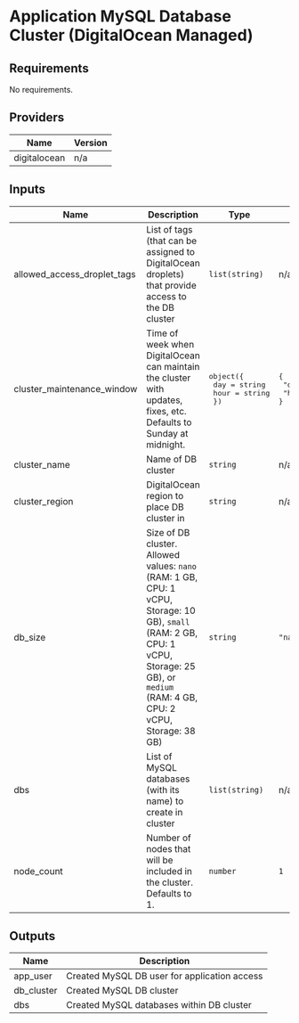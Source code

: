 # Application MySQL Database Cluster (DigitalOcean Managed)

## Requirements

No requirements.

## Providers

| Name | Version |
|------|---------|
| digitalocean | n/a |

## Inputs

| Name | Description | Type | Default | Required |
|------|-------------|------|---------|:--------:|
| allowed\_access\_droplet\_tags | List of tags (that can be assigned to DigitalOcean droplets) that provide access to the DB cluster | `list(string)` | n/a | yes |
| cluster\_maintenance\_window | Time of week when DigitalOcean can maintain the cluster with updates, fixes, etc. Defaults to Sunday at midnight. | <pre>object({<br>    day  = string<br>    hour = string<br>  })</pre> | <pre>{<br>  "day": "sunday",<br>  "hour": "00:00:00"<br>}</pre> | no |
| cluster\_name | Name of DB cluster | `string` | n/a | yes |
| cluster\_region | DigitalOcean region to place DB cluster in | `string` | n/a | yes |
| db\_size | Size of DB cluster. Allowed values: `nano` (RAM: 1 GB, CPU: 1 vCPU, Storage: 10 GB), `small` (RAM: 2 GB, CPU: 1 vCPU, Storage: 25 GB), or `medium` (RAM: 4 GB, CPU: 2 vCPU, Storage: 38 GB) | `string` | `"nano"` | no |
| dbs | List of MySQL databases (with its name) to create in cluster | `list(string)` | n/a | yes |
| node\_count | Number of nodes that will be included in the cluster. Defaults to 1. | `number` | `1` | no |

## Outputs

| Name | Description |
|------|-------------|
| app\_user | Created MySQL DB user for application access |
| db\_cluster | Created MySQL DB cluster |
| dbs | Created MySQL databases within DB cluster |

